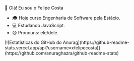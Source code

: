 🤲 Olá! Eu sou o Felipe Costa

- 🎓  Hoje curso Engenharia de Software pela Estácio.
- 💻  Estudando JavaScript.
- 😄  Pronouns: ele/dele.

<div>
  [![Estatísticas do GitHub do Anurag](https://github-readme-stats.vercel.app/api?username=xfelipecosta)](https://github.com/anuraghazra/github-readme-stats)
</div>
